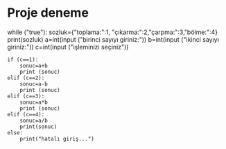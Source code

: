 # Proje deneme
while ("true"):
    sozluk={"toplama:":1, "çıkarma:":2,"çarpma:":3,"bölme:":4}
    print(sozluk)
    a=int(input ("birinci sayıyı giriniz:"))
    b=int(input ("ikinci sayıyı giriniz:"))
    c=int(input ("işleminizi seçiniz"))

    if (c==1):
        sonuc=a+b
        print (sonuc)
    elif (c==2):
        sonuc=a-b
        print (sonuc)
    elif (c==3):
        sonuc=a*b
        print (sonuc)
    elif (c==4):
        sonuc=a/b
        print(sonuc)
    else:
        print("hatalı giriş...")
